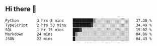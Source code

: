 ## Hi there 👋

<!--
**whirlun/whirlun** is a ✨ _special_ ✨ repository because its `README.md` (this file) appears on your GitHub profile.

Here are some ideas to get you started:

- 🔭 I’m currently working on ...
- 🌱 I’m currently learning ...
- 👯 I’m looking to collaborate on ...
- 🤔 I’m looking for help with ...
- 💬 Ask me about ...
- 📫 How to reach me: ...
- 😄 Pronouns: ...
- ⚡ Fun fact: ...
-->
<!--START_SECTION:waka-->

```txt
Python        3 hrs 8 mins    █████████▒░░░░░░░░░░░░░░░   37.38 %
TypeScript    2 hrs 53 mins   ████████▓░░░░░░░░░░░░░░░░   34.49 %
SQL           1 hr 15 mins    ███▓░░░░░░░░░░░░░░░░░░░░░   15.02 %
Markdown      24 mins         █▒░░░░░░░░░░░░░░░░░░░░░░░   04.86 %
JSON          22 mins         █░░░░░░░░░░░░░░░░░░░░░░░░   04.43 %
```

<!--END_SECTION:waka-->

